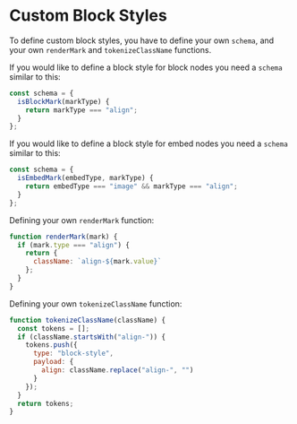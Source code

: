 # Custom Block Styles

To define custom block styles, you have to define your own `schema`, and your own `renderMark` and `tokenizeClassName` functions.

If you would like to define a block style for block nodes you need a `schema` similar to this:

```jsx
const schema = {
  isBlockMark(markType) {
    return markType === "align";
  }
};
```

If you would like to define a block style for embed nodes you need a `schema` similar to this:

```jsx
const schema = {
  isEmbedMark(embedType, markType) {
    return embedType === "image" && markType === "align";
  }
};
```

Defining your own `renderMark` function:

```jsx
function renderMark(mark) {
  if (mark.type === "align") {
    return {
      className: `align-${mark.value}`
    };
  }
}
```

Defining your own `tokenizeClassName` function:

```jsx
function tokenizeClassName(className) {
  const tokens = [];
  if (className.startsWith("align-")) {
    tokens.push({
      type: "block-style",
      payload: {
        align: className.replace("align-", "")
      }
    });
  }
  return tokens;
}
```
